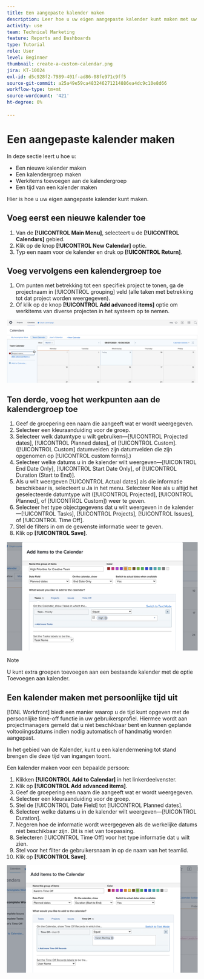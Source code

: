 ```yaml
---
title: Een aangepaste kalender maken
description: Leer hoe u uw eigen aangepaste kalender kunt maken met uw werk en persoonlijke time-off.
activity: use
team: Technical Marketing
feature: Reports and Dashboards
type: Tutorial
role: User
level: Beginner
thumbnail: create-a-custom-calendar.png
jira: KT-10024
exl-id: d5c928f2-7989-401f-ad86-08fe971c9ff5
source-git-commit: a25a49e59ca483246271214886ea4dc9c10e8d66
workflow-type: tm+mt
source-wordcount: '421'
ht-degree: 0%

---
```


# Een aangepaste kalender maken

In deze sectie leert u hoe u:

* Een nieuwe kalender maken
* Een kalendergroep maken
* Werkitems toevoegen aan de kalendergroep
* Een tijd van een kalender maken

Hier is hoe u uw eigen aangepaste kalender kunt maken.

## Voeg eerst een nieuwe kalender toe

1. Van de **[!UICONTROL Main Menu]**, selecteert u de **[!UICONTROL Calendars]** gebied.
1. Klik op de knop **[!UICONTROL New Calendar]** optie.
1. Typ een naam voor de kalender en druk op **[!UICONTROL Return]**.

## Voeg vervolgens een kalendergroep toe

1. Om punten met betrekking tot een specifiek project te tonen, ga de projectnaam in [!UICONTROL grouping] veld (alle taken met betrekking tot dat project worden weergegeven).
1. Of klik op de knop **[!UICONTROL Add advanced items]** optie om werkitems van diverse projecten in het systeem op te nemen.

![Een afbeelding van het scherm om een groep aan een kalender toe te voegen](assets/calendar-2-1.png)

## Ten derde, voeg het werkpunten aan de kalendergroep toe

1. Geef de groepering een naam die aangeeft wat er wordt weergegeven.
1. Selecteer een kleuraanduiding voor de groep.
1. Selecteer welk datumtype u wilt gebruiken—[!UICONTROL Projected dates], [!UICONTROL Planned dates], of [!UICONTROL Custom]. ([!UICONTROL Custom] datumvelden zijn datumvelden die zijn opgenomen op [!UICONTROL custom forms].)
1. Selecteer welke datums u in de kalender wilt weergeven—[!UICONTROL End Date Only], [!UICONTROL Start Date Only], of [!UICONTROL Duration (Start to End)].
1. Als u wilt weergeven [!UICONTROL Actual dates] als die informatie beschikbaar is, selecteert u Ja in het menu. Selecteer Nee als u altijd het geselecteerde datumtype wilt ([!UICONTROL Projected], [!UICONTROL Planned], of [!UICONTROL Custom]) weer te geven.
1. Selecteer het type objectgegevens dat u wilt weergeven in de kalender—[!UICONTROL Tasks], [!UICONTROL Projects], [!UICONTROL Issues], of [!UICONTROL Time Off].
1. Stel de filters in om de gewenste informatie weer te geven.
1. Klik op **[!UICONTROL Save]**.

![Een afbeelding van het scherm om werkitems toe te voegen aan een kalendergroep](assets/calendar-2-2.png)

>[!NOTE]
>
>U kunt extra groepen toevoegen aan een bestaande kalender met de optie Toevoegen aan kalender.

## Een kalender maken met persoonlijke tijd uit

[!DNL Workfront] biedt een manier waarop u de tijd kunt opgeven met de persoonlijke time-off functie in uw gebruikersprofiel. Hiermee wordt aan projectmanagers gemeld dat u niet beschikbaar bent en kunnen geplande voltooiingsdatums indien nodig automatisch of handmatig worden aangepast.

In het gebied van de Kalender, kunt u een kalendermening tot stand brengen die deze tijd van ingangen toont.

Een kalender maken voor een bepaalde persoon:

1. Klikken **[!UICONTROL Add to Calendar]** in het linkerdeelvenster.
1. Klik op **[!UICONTROL Add advanced items]**.
1. Geef de groepering een naam die aangeeft wat er wordt weergegeven.
1. Selecteer een kleuraanduiding voor de groep.
1. Stel de [!UICONTROL Date Field] tot [!UICONTROL Planned dates].
1. Selecteer welke datums u in de kalender wilt weergeven—[!UICONTROL Duration].
1. Negeren hoe de informatie wordt weergegeven als de werkelijke datums niet beschikbaar zijn. Dit is niet van toepassing.
1. Selecteren [!UICONTROL Time Off] voor het type informatie dat u wilt zien.
1. Stel voor het filter de gebruikersnaam in op de naam van het teamlid.
1. Klik op **[!UICONTROL Save]**.

![Een afbeelding van het scherm om tijd van items toe te voegen aan een kalendergroep](assets/calendar-2-3.png)
